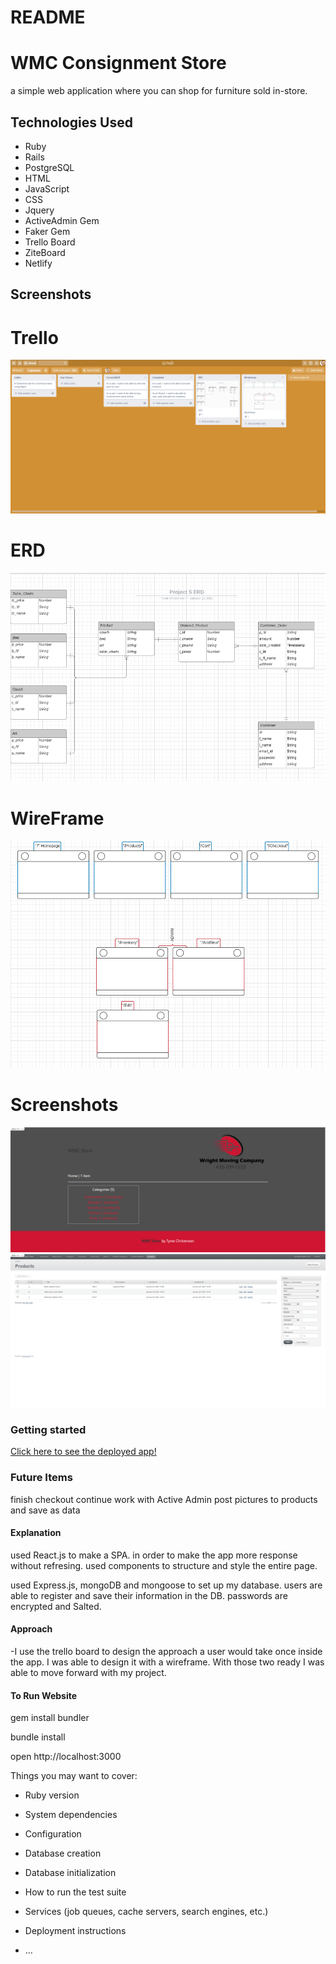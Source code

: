 # README

# WMC Consignment Store
a simple web application where you can shop for furniture sold in-store.

## Technologies Used
* Ruby
* Rails
* PostgreSQL
* HTML
* JavaScript
* CSS
* Jquery
* ActiveAdmin Gem
* Faker Gem
* Trello Board
* ZiteBoard
* Netlify


## Screenshots

# Trello
![Trello](app/assets/images/trelloP5.png)


# ERD

![ERD](app/assets/images/P5_erd.png)

# WireFrame

![Wireframe](app/assets/images/wireframep5.png)

# Screenshots

![Screenshot](app/assets/images/main.png)
![Screenshot](app/assets/images/admin.png)

### Getting started
<a href="https://wmc-consignment-store.netlify.app">Click here to see the deployed app!</a>

### Future Items
finish checkout
continue work with Active Admin
post pictures to products and save as data

#### Explanation
used React.js to make a SPA. in order to make the app more response without refresing. used components to structure and style the entire page.

used Express.js, mongoDB and mongoose to set up my database. users are able to register and save their information in the DB. passwords are encrypted and Salted.

#### Approach
-I use the trello board to design the approach a user would take once inside the app. I was able to design it with a wireframe. With those two ready I was able to move forward with my project.

#### To Run Website
 gem install bundler

 bundle install
 
 open http://localhost:3000


Things you may want to cover:

* Ruby version

* System dependencies

* Configuration

* Database creation

* Database initialization

* How to run the test suite

* Services (job queues, cache servers, search engines, etc.)

* Deployment instructions

* ...
